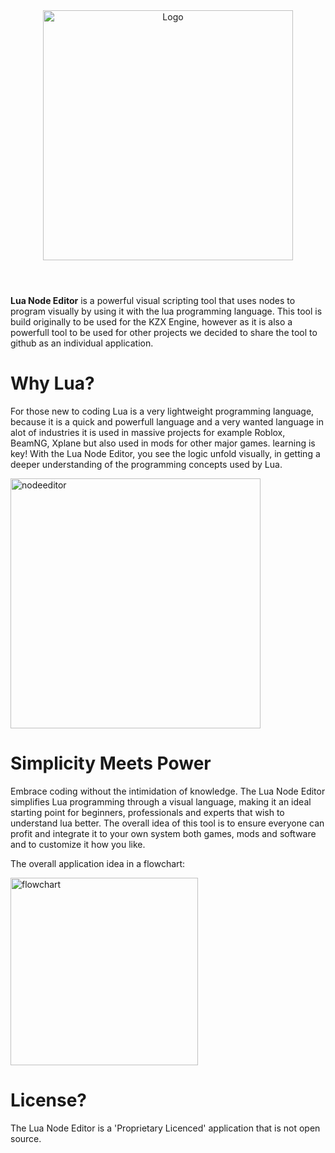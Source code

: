 <div align="center">
  <img alt="Logo" src="https://github.com/SanForgeStudio/LuaNodeEditor/assets/97965051/e80e3288-7d94-43fa-9242-cc3e91798e3b" width="400" />
</div>

#

<br/>
<b>Lua Node Editor</b> is a powerful visual scripting tool that uses nodes to program visually by using it with the lua programming language. This tool is build originally to be used for the KZX Engine, however as it is also a powerfull tool to be used for other projects we decided to share the tool to github as an individual application.
<br/>


# Why Lua?
For those new to coding Lua is a very lightweight programming language, because it is a quick and powerfull language and a very wanted language in alot of industries it is used in massive projects for example Roblox, BeamNG, Xplane but also used in mods for other major games. learning is key! With the Lua Node Editor, you see the logic unfold visually, in getting a deeper understanding of the programming concepts used by Lua.

<img width="400" alt="nodeeditor" src="https://github.com/SanForgeStudio/LuaNodeEditor/assets/97965051/bd82fdb3-890e-4bff-80c5-f7a8f9b66be4">

# Simplicity Meets Power
Embrace coding without the intimidation of knowledge. The Lua Node Editor simplifies Lua programming through a visual language, making it an ideal starting point for beginners, professionals and experts that wish to understand lua better.
The overall idea of this tool is to ensure everyone can profit and integrate it to your own system both games, mods and software and to customize it how you like.

The overall application idea in a flowchart:

<img alt="flowchart" src="https://github.com/SanForgeStudio/LuaNodeEditor/assets/97965051/12b3d742-63d8-478a-94a2-58c566f9b19e" width="300" />

# License?
The Lua Node Editor is a 'Proprietary Licenced' application that is not open source. 

